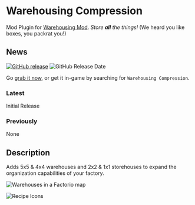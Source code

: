 # Warehousing Compression

Mod Plugin for [Warehousing Mod][warehousing-mod-portal-entry]. *Store **all** the things!* (We heard you like boxes, you packrat you!)


## News

[![GitHub release][badge-latest-release]][github-latest-release]
![GitHub Release Date][badge-release-date]

Go [grab it now][warehousing-compression-mod-portal-entry], or get it in-game by searching for `Warehousing Compression`.

### Latest

Initial Release

### Previously

None

## Description

Adds 5x5 & 4x4 warehouses and 2x2 & 1x1 storehouses to expand the organization capabilities of your factory.

![Warehouses in a Factorio map][hero-image-1]

![Recipe Icons][hero-image-2]


  [hero-image-1]: https://raw.githubusercontent.com/JDOGG88/Warehousing-Compression/master/hero-image-1.jpg
  [hero-image-2]: https://raw.githubusercontent.com/JDOGG88/Warehousing-Compression/master/hero-image-2.jpg

  [badge-latest-release]: https://img.shields.io/github/release/JDOGG88/Warehousing-Compression.svg?label=current+version
  [badge-release-date]: https://img.shields.io/github/release-date/JDOGG88/Warehousing-Compression.svg?label=released

  [github-latest-release]: https://github.com/JDOGG88/Warehousing-Compression/releases/latest
  [issue-tracker]: https://github.com/JDOGG88/Warehousing-Compression/issues
  [warehousing-mod-portal-entry]: https://mods.factorio.com/mod/Warehousing
  [warehousing-compression-mod-portal-entry]: https://mods.factorio.com/mod/Warehousing-Compression
